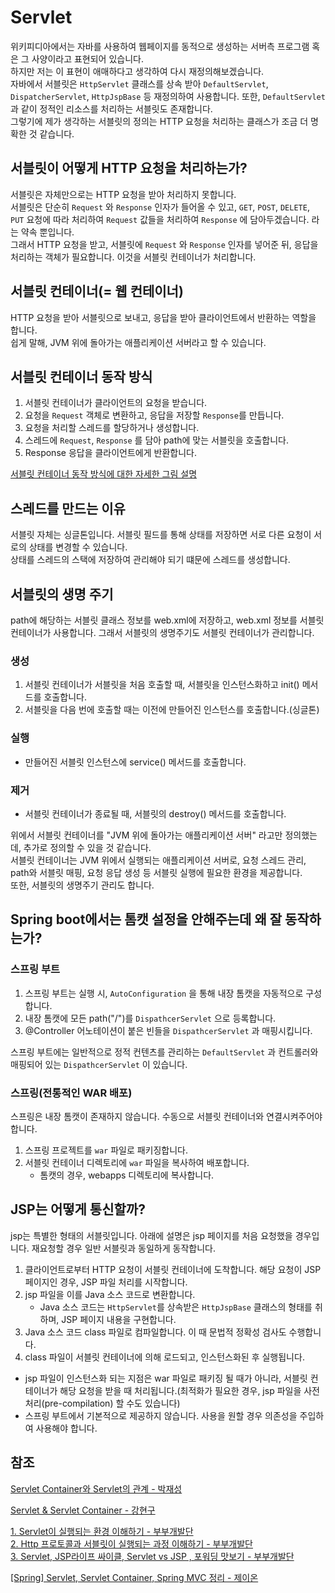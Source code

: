 # Servlet

위키피디아에서는 자바를 사용하여 웹페이지를 동적으로 생성하는 서버측 프로그램 혹은 그 사양이라고 표현되어 있습니다.   
하지만 저는 이 표현이 애매하다고 생각하여 다시 재정의해보겠습니다.   
자바에서 서블릿은 `HttpServlet` 클래스를 상속 받아 `DefaultServlet`, `DispatcherServlet`, `HttpJspBase` 등 재정의하여 사용합니다.
또한, `DefaultServlet` 과 같이 정적인 리소스를 처리하는 서블릿도 존재합니다.   
그렇기에 제가 생각하는 서블릿의 정의는 HTTP 요청을 처리하는 클래스가 조금 더 명확한 것 같습니다.

## 서블릿이 어떻게 HTTP 요청을 처리하는가?

서블릿은 자체만으로는 HTTP 요청을 받아 처리하지 못합니다.   
서블릿은 단순히 `Request` 와 `Response` 인자가 들어올 수 있고, `GET`, `POST`, `DELETE`, `PUT` 요청에 따라 처리하여 `Request` 값들을 처리하여 `Response` 에 담아두겠습니다. 라는 약속 뿐입니다.   
그래서 HTTP 요청을 받고, 서블릿에 `Request` 와 `Response` 인자를 넣어준 뒤, 응답을 처리하는 객체가 필요합니다. 이것을 서블릿 컨테이너가 처리합니다.

## 서블릿 컨테이너(= 웹 컨테이너)

HTTP 요청을 받아 서블릿으로 보내고, 응답을 받아 클라이언트에서 반환하는 역할을 합니다.   
쉽게 말해, JVM 위에 돌아가는 애플리케이션 서버라고 할 수 있습니다.

## 서블릿 컨테이너 동작 방식

1. 서블릿 컨테이너가 클라이언트의 요청을 받습니다.
2. 요청을 `Request` 객체로 변환하고, 응답을 저장할 `Response`를 만듭니다.
3. 요청을 처리할 스레드를 할당하거나 생성합니다.
4. 스레드에 `Request`, `Response` 를 담아 path에 맞는 서블릿을 호출합니다.
5. Response 응답을 클라이언트에게 반환합니다.

[서블릿 컨테이너 동작 방식에 대한 자세한 그림 설명](https://finerss.tistory.com/11)

## 스레드를 만드는 이유

서블릿 자체는 싱글톤입니다. 서블릿 필드를 통해 상태를 저장하면 서로 다른 요청이 서로의 상태를 변경할 수 있습니다.   
상태를 스레드의 스택에 저장하여 관리해야 되기 떄문에 스레드를 생성합니다.

## 서블릿의 생명 주기

path에 해당하는 서블릿 클래스 정보를 web.xml에 저장하고, web.xml 정보를 서블릿 컨테이너가 사용합니다.
그래서 서블릿의 생명주기도 서블릿 컨테이너가 관리합니다.

### 생성

1. 서블릿 컨테이너가 서블릿을 처음 호출할 때, 서블릿을 인스턴스화하고 init() 메서드를 호출합니다.
2. 서블릿을 다음 번에 호출할 때는 이전에 만들어진 인스턴스를 호출합니다.(싱글톤)

### 실행

- 만들어진 서블릿 인스턴스에 service() 메서드를 호출합니다.

### 제거

- 서블릿 컨테이너가 종료될 때, 서블릿의 destroy() 메서드를 호출합니다.   


위에서 서블릿 컨테이너를  "JVM 위에 돌아가는 애플리케이션 서버" 라고만 정의했는데, 추가로 정의할 수 있을 것 같습니다.   
서블릿 컨테이너는 JVM 위에서 실행되는 애플리케이션 서버로, 요청 스레드 관리, path와 서블릿 매핑, 요청 응답 생성 등 서블릿 실행에 필요한 환경을 제공합니다.   
또한, 서블릿의 생명주기 관리도 합니다.

## Spring boot에서는 톰캣 설정을 안해주는데 왜 잘 동작하는가?

### 스프링 부트

1. 스프링 부트는 실행 시, `AutoConfiguration` 을 통해 내장 톰캣을 자동적으로 구성합니다. 
2. 내장 톰캣에 모든 path("/")를 `DispathcerServlet` 으로 등록합니다.
3. @Controller 어노테이션이 붙은 빈들을 `DispathcerServlet` 과 매핑시킵니다.

스프링 부트에는 일반적으로 정적 컨텐츠를 관리하는 `DefaultServlet` 과 컨트롤러와 매핑되어 있는 `DispathcerServlet` 이 있습니다.   

### 스프링(전통적인 WAR 배포)

스프링은 내장 톰캣이 존재하지 않습니다. 수동으로 서블릿 컨테이너와 연결시켜주어야 합니다.

1. 스프링 프로젝트를 `war` 파일로 패키징합니다.
2. 서블릿 컨테이너 디렉토리에 `war` 파일을 복사하여 배포합니다.
    - 톰캣의 경우, webapps 디렉토리에 복사합니다.

## JSP는 어떻게 통신할까?

jsp는 특별한 형태의 서블릿입니다. 아래에 설명은 jsp 페이지를 처음 요청했을 경우입니다. 재요청할 경우 일반 서블릿과 동일하게 동작합니다.

1. 클라이언트로부터 HTTP 요청이 서블릿 컨테이너에 도착합니다. 해당 요청이 JSP 페이지인 경우, JSP 파일 처리를 시작합니다.
2. jsp 파일을 이를 Java 소스 코드로 변환합니다.   
    - Java 소스 코드는 `HttpServlet`를 상속받은 `HttpJspBase` 클래스의 형태를 취하며, JSP 페이지 내용을 구현합니다.   
3. Java 소스 코드 class 파일로 컴파일합니다. 이 때 문법적 정확성 검사도 수행합니다.
4. class 파일이 서블릿 컨테이너에 의해 로드되고, 인스턴스화된 후 실행됩니다.

- jsp 파일이 인스턴스화 되는 지점은 war 파일로 패키징 될 때가 아니라, 서블릿 컨테이너가 해당 요청을 받을 때 처리됩니다.(최적화가 필요한 경우, jsp 파일을 사전 처리(pre-compilation) 할 수도 있습니다)   
- 스프링 부트에서 기본적으로 제공하지 않습니다. 사용을 원할 경우 의존성을 주입하여 사용해야 합니다.

## 참조

[Servlet Container와 Servlet의 관계 - 박재성](https://www.youtube.com/watch?v=aP4Lw3SfffQ&list=PLqaSEyuwXkSoeqnsxz0gYWZMihw519Kfr&index=6)   

[Servlet & Servlet Container - 강현구](https://www.youtube.com/watch?v=Xx9BXrzNHn8)   

[1. Servlet이 실행되는 환경 이해하기 - 부부개발단](https://www.youtube.com/watch?v=yXFfEqm-JPg)   
[2. Http 프로토콜과 서블릿이 실행되는 과정 이해하기 - 부부개발단](https://www.youtube.com/watch?v=20U7tScxB1I)   
[3. Servlet, JSP라이프 싸이클, Servlet vs JSP , 포워딩 맛보기 - 부부개발단](https://www.youtube.com/watch?v=v7OF35PjwVg)   

[[Spring] Servlet, Servlet Container, Spring MVC 정리 - 제이온](https://steady-coding.tistory.com/599#google_vignette)   

